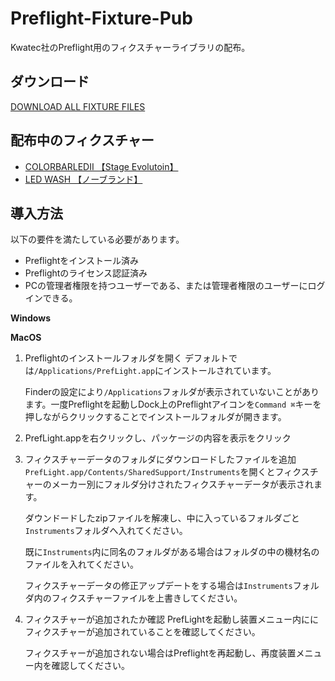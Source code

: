 # Preflight-Fixture-Pub

Kwatec社のPreflight用のフィクスチャーライブラリの配布。

## ダウンロード

[DOWNLOAD ALL FIXTURE FILES](https://magcho.github.com/)

## 配布中のフィクスチャー

- [COLORBARLEDⅡ 【Stage Evolutoin】](https://www.soundhouse.co.jp/products/detail/item/212382/)
- [LED WASH 【ノーブランド】](https://www.aliexpress.com/item/32971455218.html)

## 導入方法

以下の要件を満たしている必要があります。
- Preflightをインストール済み
- Preflightのライセンス認証済み
- PCの管理者権限を持つユーザーである、または管理者権限のユーザーにログインできる。


**Windows**

**MacOS**
1. Preflightのインストールフォルダを開く
   デフォルトでは`/Applications/PrefLight.app`にインストールされています。
   
   Finderの設定により`/Applications`フォルダが表示されていないことがあります。一度Preflightを起動しDock上のPreflightアイコンを`Command ⌘`キーを押しながらクリックすることでインストールフォルダが開きます。
   
2. PrefLight.appを右クリックし、パッケージの内容を表示をクリック

3. フィクスチャーデータのフォルダにダウンロードしたファイルを追加
   `PrefLight.app/Contents/SharedSupport/Instruments`を開くとフィクスチャーのメーカー別にフォルダ分けされたフィクスチャーデータが表示されます。
   
   ダウンドードしたzipファイルを解凍し、中に入っているフォルダごと`Instruments`フォルダへ入れてください。
   
   既に`Instruments`内に同名のフォルダがある場合はフォルダの中の機材名のファイルを入れてください。
   
   フィクスチャーデータの修正アップデートをする場合は`Instruments`フォルダ内のフィクスチャーファイルを上書きしてください。
   
4. フィクスチャーが追加されたか確認
   PrefLightを起動し装置メニュー内ににフィクスチャーが追加されていることを確認してください。
   
   フィクスチャーが追加されない場合はPreflightを再起動し、再度装置メニュー内を確認してください。
   
   
   
